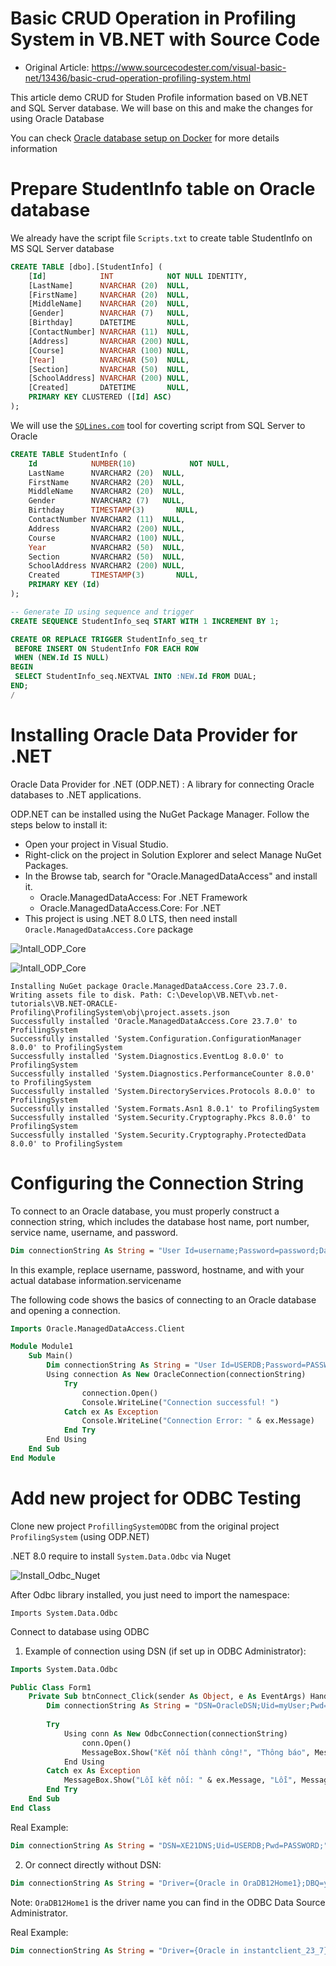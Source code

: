 # Basic CRUD Operation in Profiling System in VB.NET with Source Code
* Original Article: https://www.sourcecodester.com/visual-basic-net/13436/basic-crud-operation-profiling-system.html

This article demo CRUD for Studen Profile information based on VB.NET and SQL Server database.
We will base on this and make the changes for using Oracle Database

You can check [Oracle database setup on Docker](./Oracle-Docker.md) for more details information

# Prepare StudentInfo table on Oracle database

We already have the script file `Scripts.txt` to create table StudentInfo on MS SQL Server database
```sql
CREATE TABLE [dbo].[StudentInfo] (
    [Id]            INT            NOT NULL IDENTITY,
    [LastName]      NVARCHAR (20)  NULL,
    [FirstName]     NVARCHAR (20)  NULL,
    [MiddleName]    NVARCHAR (20)  NULL,
    [Gender]        NVARCHAR (7)   NULL,
    [Birthday]      DATETIME       NULL,
    [ContactNumber] NVARCHAR (11)  NULL,
    [Address]       NVARCHAR (200) NULL,
    [Course]        NVARCHAR (100) NULL,
    [Year]          NVARCHAR (50)  NULL,
    [Section]       NVARCHAR (50)  NULL,
    [SchoolAddress] NVARCHAR (200) NULL,
    [Created]       DATETIME       NULL,
    PRIMARY KEY CLUSTERED ([Id] ASC)
);
```

We will use the [`SQLines.com`](https://www.sqlines.com/online) tool for coverting script from SQL Server to Oracle
```sql
CREATE TABLE StudentInfo (
    Id            NUMBER(10)            NOT NULL,
    LastName      NVARCHAR2 (20)  NULL,
    FirstName     NVARCHAR2 (20)  NULL,
    MiddleName    NVARCHAR2 (20)  NULL,
    Gender        NVARCHAR2 (7)   NULL,
    Birthday      TIMESTAMP(3)       NULL,
    ContactNumber NVARCHAR2 (11)  NULL,
    Address       NVARCHAR2 (200) NULL,
    Course        NVARCHAR2 (100) NULL,
    Year          NVARCHAR2 (50)  NULL,
    Section       NVARCHAR2 (50)  NULL,
    SchoolAddress NVARCHAR2 (200) NULL,
    Created       TIMESTAMP(3)       NULL,
    PRIMARY KEY (Id)
);

-- Generate ID using sequence and trigger
CREATE SEQUENCE StudentInfo_seq START WITH 1 INCREMENT BY 1;

CREATE OR REPLACE TRIGGER StudentInfo_seq_tr
 BEFORE INSERT ON StudentInfo FOR EACH ROW
 WHEN (NEW.Id IS NULL)
BEGIN
 SELECT StudentInfo_seq.NEXTVAL INTO :NEW.Id FROM DUAL;
END;
/
```

# Installing Oracle Data Provider for .NET

Oracle Data Provider for .NET (ODP.NET) : A library for connecting Oracle databases to .NET applications.

ODP.NET can be installed using the NuGet Package Manager. Follow the steps below to install it:
* Open your project in Visual Studio.
* Right-click on the project in Solution Explorer and select Manage NuGet Packages.
* In the Browse tab, search for "Oracle.ManagedDataAccess" and install it.
    - Oracle.ManagedDataAccess: For .NET Framework
    - Oracle.ManagedDataAccess.Core: For .NET 
* This project is using .NET 8.0 LTS, then need install `Oracle.ManagedDataAccess.Core` package

![Intall_ODP_Core](./images/PS-02-install-ODP.NET-Nuget.png)

![Intall_ODP_Core](./images/PS-03-install-ODP.NET-Nuget.png)

```
Installing NuGet package Oracle.ManagedDataAccess.Core 23.7.0.
Writing assets file to disk. Path: C:\Develop\VB.NET\vb.net-tutorials\VB.NET-ORACLE-Profiling\ProfilingSystem\obj\project.assets.json
Successfully installed 'Oracle.ManagedDataAccess.Core 23.7.0' to ProfilingSystem
Successfully installed 'System.Configuration.ConfigurationManager 8.0.0' to ProfilingSystem
Successfully installed 'System.Diagnostics.EventLog 8.0.0' to ProfilingSystem
Successfully installed 'System.Diagnostics.PerformanceCounter 8.0.0' to ProfilingSystem
Successfully installed 'System.DirectoryServices.Protocols 8.0.0' to ProfilingSystem
Successfully installed 'System.Formats.Asn1 8.0.1' to ProfilingSystem
Successfully installed 'System.Security.Cryptography.Pkcs 8.0.0' to ProfilingSystem
Successfully installed 'System.Security.Cryptography.ProtectedData 8.0.0' to ProfilingSystem
```


# Configuring the Connection String

To connect to an Oracle database, you must properly construct a connection string, which includes the database host name, port number, service name, username, and password.
```vb
Dim connectionString As String = "User Id=username;Password=password;Data Source=(DESCRIPTION=(ADDRESS_LIST=(ADDRESS=(PROTOCOL=TCP)(HOST=hostname)(PORT=1521)))(CONNECT_DATA=(SERVICE_NAME=servicename)));"
```

In this example, replace username, password, hostname, and with your actual database information.servicename

The following code shows the basics of connecting to an Oracle database and opening a connection.

```vb
Imports Oracle.ManagedDataAccess.Client

Module Module1
    Sub Main()
        Dim connectionString As String = "User Id=USERDB;Password=PASSWORD;Data Source=(DESCRIPTION=(ADDRESS_LIST=(ADDRESS=(PROTOCOL=TCP)(HOST=localhost)(PORT=1521)))(CONNECT_DATA=(SERVICE_NAME=XEPDB1)));"
        Using connection As New OracleConnection(connectionString)
            Try
                connection.Open()
                Console.WriteLine("Connection successful! ")
            Catch ex As Exception
                Console.WriteLine("Connection Error: " & ex.Message)
            End Try
        End Using
    End Sub
End Module
```

# Add new project for ODBC Testing

Clone new project `ProfillingSystemODBC` from the original project `ProfilingSystem` (using ODP.NET)


.NET 8.0 require to install `System.Data.Odbc` via Nuget

![Install_Odbc_Nuget](./images/PS-04-install-Odbc-Nuget.png)


After Odbc library installed, you just need to import the namespace:
```Vb
Imports System.Data.Odbc
```

Connect to database using ODBC
1. Example of connection using DSN (if set up in ODBC Administrator):
```vb
Imports System.Data.Odbc

Public Class Form1
    Private Sub btnConnect_Click(sender As Object, e As EventArgs) Handles btnConnect.Click
        Dim connectionString As String = "DSN=OracleDSN;Uid=myUser;Pwd=myPassword;"
        
        Try
            Using conn As New OdbcConnection(connectionString)
                conn.Open()
                MessageBox.Show("Kết nối thành công!", "Thông báo", MessageBoxButtons.OK, MessageBoxIcon.Information)
            End Using
        Catch ex As Exception
            MessageBox.Show("Lỗi kết nối: " & ex.Message, "Lỗi", MessageBoxButtons.OK, MessageBoxIcon.Error)
        End Try
    End Sub
End Class
```

Real Example:
```vb
Dim connectionString As String = "DSN=XE21DNS;Uid=USERDB;Pwd=PASSWORD;"
```

2. Or connect directly without DSN:
```vb
Dim connectionString As String = "Driver={Oracle in OraDB12Home1};DBQ=yourTNS;Uid=myUser;Pwd=myPassword;"
```
Note: `OraDB12Home1` is the driver name you can find in the ODBC Data Source Administrator.

Real Example:
```vb
Dim connectionString As String = "Driver={Oracle in instantclient_23_7};DBQ=XE21;Uid=USERDB;Pwd=PASSWORD;"
```